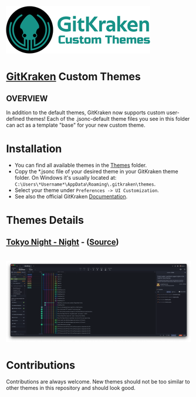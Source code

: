# ![GitKrakenCustomThemes](images/logo.png)

# [GitKraken](https://www.gitkraken.com/) Custom Themes

## OVERVIEW

In addition to the default themes, GitKraken now supports custom user-defined themes! Each of the .jsonc-default theme files you see in this folder can act as a template "base" for your new custom theme.

# Installation
- You can find all available themes in the [Themes](https://github.com/remondevries/tokeynight-gitkraken-theme/tree/master/Themes) folder.
- Copy the \*.jsonc file of your desired theme in your GitKraken theme folder. On Windows it's usually located at: `C:\Users\*Username*\AppData\Roaming\.gitkraken\themes`.
- Select your theme under `Preferences -> UI Customization`.
- See also the official GitKraken [Documentation](https://support.gitkraken.com/start-here/themes/).

# Themes Details
## [Tokyo Night - Night](https://github.com/remondevries/tokyonight-gitkraken-theme/tree/main/Theme) - ([Source](https://github.com/remondevries/tokyonight-gitkraken-theme/blob/main/Theme/tokyo-night-dark.jsonc))
# ![TokyoNightTheme](images/printscreen.png)

# Contributions
Contributions are always welcome. New themes should not be too similar to other themes in this repository and should look good.
